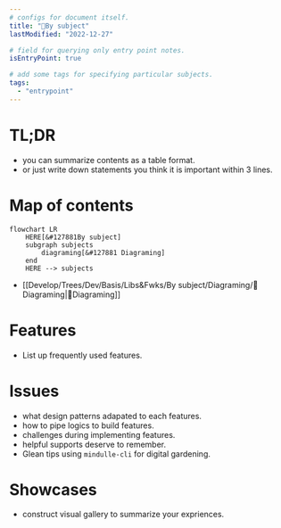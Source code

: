 ```yaml
---
# configs for document itself.
title: "🎉By subject"
lastModified: "2022-12-27"

# field for querying only entry point notes.
isEntryPoint: true

# add some tags for specifying particular subjects.
tags:
  - "entrypoint"
---
```

# TL;DR
- you can summarize contents as a table format.
- or just write down statements you think it is important within 3 lines.


# Map of contents
```mermaid
flowchart LR
	HERE[&#127881By subject]
	subgraph subjects
		diagraming[&#127881 Diagraming]
	end
	HERE --> subjects
```
- [[Develop/Trees/Dev/Basis/Libs&Fwks/By subject/Diagraming/🎉Diagraming|🎉Diagraming]]

# Features
- List up frequently used features.

# Issues
- what design patterns adapated to each features.
- how to pipe logics to build features.
- challenges during implementing features.
- helpful supports deserve to remember.
- Glean tips using `mindulle-cli` for digital gardening.

# Showcases
- construct visual gallery to summarize your expriences.
